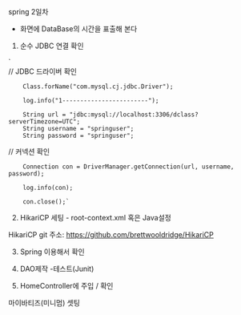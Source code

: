 spring 2일차

* 화면에 DataBase의 시간을 표출해 본다 
1. 순수 JDBC 연결 확인

`		
//		JDBC 드라이버 확인

		Class.forName("com.mysql.cj.jdbc.Driver");
		
		log.info("1------------------------");
		
		String url = "jdbc:mysql://localhost:3306/dclass?serverTimezone=UTC";
		String username = "springuser";
		String password = "springuser";
		
//		커넥션 확인

		Connection con = DriverManager.getConnection(url, username, password);
		
		log.info(con);
		
		con.close();`
2. HikariCP 세팅 - root-context.xml 혹은 Java설정

HikariCP git 주소: https://github.com/brettwooldridge/HikariCP

3. Spring 이용해서 확인

4. DAO제작
-테스트(Junit)


5. HomeController에 주입 / 확인


마이바티즈(미니멈) 셋팅


